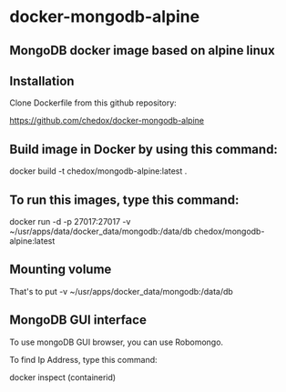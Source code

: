 # docker-mongodb-alpine

MongoDB docker image based on alpine linux
--------------------------------------------

Installation
---------------
Clone Dockerfile from this github repository:

https://github.com/chedox/docker-mongodb-alpine


Build image in Docker by using this command:
---------------------------------------------
docker build -t chedox/mongodb-alpine:latest .


To run this images, type this command:
---------------------------------------
docker run -d -p 27017:27017 -v ~/usr/apps/data/docker_data/mongodb:/data/db chedox/mongodb-alpine:latest


Mounting volume
------------------------
That's to put -v ~/usr/apps/docker_data/mongodb:/data/db


MongoDB GUI interface
------------------------
To use mongoDB GUI browser, you can use Robomongo.

To find Ip Address, type this command:

docker inspect (containerid)


